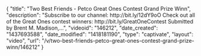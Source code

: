 {
    "title": "Two Best Friends - Petco Great Ones Contest Grand Prize Winn",
    "description": "Subscribe to our channel: http:\/\/bit.ly\/12dY9oO Check out all of the Great Ones contest winners: http:\/\/bit.ly\/GreatOneContest Submitted by Brent M. Madison,...",
    "videoid": "146212",
    "date_created": "1437693588",
    "date_modified": "1418181190",
    "type": "captivate",
    "layout": "video",
    "url": "\/v\/two-best-friends-petco-great-ones-contest-grand-prize-winn\/146212"
}